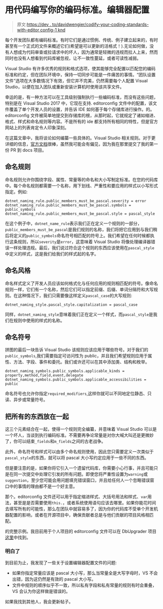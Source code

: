 # 用代码编写你的编码标准。编辑器配置

> 原文:[https://dev . to/davidwengier/codify-your-coding-standards-with-editor config-1 knd](https://dev.to/davidwengier/codify-your-coding-standards-with-editorconfig-1knd)

每个开发团队都有编码标准。有时它们是通过惯例、传统、例子建立起来的，有时甚至有一个正式的文件来概述它们(希望是可以更新的活格式！).无论如何做，没有人想成为代码审查或拉请求中的坏人，因为通常是轻微的违规而拉人上来，然而同时也没有人想看到代码库被忽视，让不一致性蔓延，或者可读性减弱。

Visual Studio 有许多优秀的规则和格式选项，使其能够完全配置以匹配您的编码标准和约定，但在团队环境中，保持一切同步可能是一件痛苦的事情。“团队设置文件”选项在大多数情况下有效，但它并不完美，仍然需要每个人配置 Visual Studio，以便在加入团队或重新安装计算机时使用该共享文件。

幸运的是，有一种方法可以在工具级别强制执行一些编码标准，而没有这些问题，特别是在 Visual Studio 2017 中，它现在支持. editorconfig 文件中的配置，该文件覆盖了单个开发人员的设置，并告诉 IDE 如何基于每个存储库进行操作。的。editorconfig 文件被简单地提交到存储库的根，从那时起，它就规定了诸如缩进、格式、样式和命名规则等内容。不是所有的 ide 都支持所有相同的特性，但是官方网站上的列表肯定令人印象深刻。

在这篇文章中，我将谈论如何编纂一些具体的。Visual Studio 相关规则。对于更详细的信息，[官方文档](https://docs.microsoft.com/en-us/visualstudio/ide/create-portable-custom-editor-options)很棒，虽然我可能会有偏见，因为我在那里提交了我的第一份 PR 到 docs 项目。

## 命名规则

命名规则允许你围绕字段、属性、常量等的命名和大小写制定标准。在您的代码库中。每个命名规则都需要一个名称，用下划线、严重性和要应用的样式以小写形式指定。例如:

```
dotnet_naming_rule.public_members_must_be_pascal.severity = error
dotnet_naming_rule.public_members_must_be_pascal.symbols = public_symbols
dotnet_naming_rule.public_members_must_be_pascal.style = pascal_style 
```

在这个例子中，`dotnet_name_rule`表示我们正在定义一个规则的一部分，`public_members_must_be_pascal`是我们规则的名称，我们将把它应用到与我们稍后将定义的`public_symbols`命名符号相匹配的符号上。我们希望在任何时候都执行这条规则，所以`severity`是`error`，这意味着 Visual Studio 将像处理编译器错误一样处理违规。最后，我们说过符合这个规则的东西应该使用在`pascal_style`中定义的样式，这是我们给我们的样式起的名字。

## 命名风格

命名样式定义了开发人员应该如何格式化与任何应用的规则相匹配的符号。像命名规则一样，它们有一个名称，然后它们可以指定前缀、后缀、单词分隔符和大写规则。在这种情况下，我们只需要像这样定义`pascal_case`的大写规则:

```
dotnet_naming_style.pascal_style.capitalization = pascal_case 
```

同样，`dotnet_naming_style`意味着我们正在定义一个样式，而`pascal_style`是我们在规则中使用的样式的名称。

## 命名符号

拼图的最后一块告诉 Visual Studio 该规则应该应用于哪些符号。对于我们的`public_symbols`,我们需要指定可访问性为 public，并且我们希望规则应用于属性、方法、字段、事件和委托。我们或许还可以在其中添加类、结构和枚举。

```
dotnet_naming_symbols.public_symbols.applicable_kinds = property,method,field,event,delegate
dotnet_naming_symbols.public_symbols.applicable_accessibilities = public 
```

命名符号也允许你指定`required_modifiers`,这样你就可以不同地定位静态、只读、异步或常量符号。

## 把所有的东西放在一起

这三个元素结合在一起，使得一个规则完全编纂，并意味着 Visual Studio 可以是一个坏人，当谈到执行编码标准。不需要再争论常量是对你大喊大叫还是更微妙了，你可以结束`_fields`和`m_fields`之间的古老战争。

此外，命名符号和样式可以由多个命名规则使用，因此您只需要定义一次类似于`pascal_style`的东西，就可以将 pascal 大小写约定应用于一些不同的东西。

但是要注意的是，如果你将它引入一个遗留代码库，你需要小心行事，并且可能只是在同一次提交中处理它引发的所有问题。即使您将严重性设置为`warning`或`suggestion`，至少您可能会用问题填充错误窗口，并且给任何人一个忽略错误窗口中的事情的理由都不是一个好主意。

那个。editorconfig 文件还可以用于指定缩进样式、大括号用法和样式、`var`用法，甚至是是否需要使用`this.`，或者系统使用语句应该去哪里。如果你能花时间去填写所有的可能性，那么在团队中就容易多了，因为你的代码库不受单个开发机器配置的影响，或者在开源项目中，确保贡献者总是与他们贡献的项目风格相匹配。

的完整示例。我目前用于个人项目的 editorconfig 文件可以在 DbUpgrader 项目[这里](https://github.com/davidwengier/dbupgrader/blob/master/.editorconfig)中找到。

### 明白了

到目前为止，我发现了一些关于设置编辑器配置文件的问题:

*   如果你指定常量应该是 pascal 大小写，那么当常量全是大写字母时，VS 不会出错，因为这仍然是有效的 pascal 大小写。
*   文件中规则的顺序似乎不一致，所以私有字段和私有常量的规则有时会重叠，VS 会认为你这样做是错误的。

如果我找到其他人，我会更新帖子。